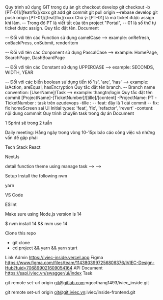 Quy trình sử dụng GIT trong dự án
git checkout develop
git checkout -b [PT-01]/[feat/fix]/xxxx
git add
git commit
git pull origin --rebase develop
git push origin [PT-01]/[feat/fix]/xxxx
Chú ý:
[PT-01] là mã ticket được assign khi làm.
-- Trong đó PT là viết tắt của tên project "Portal",
-- 01 là số thứ tự ticket được assign.
Quy tắc đặt tên.
Document

-- Đối với tên các Function sử dụng camelCase
--> example: onRefresh, onBackPress, onSubmit, renderItem

-- Đối với tên các Conponent sử dụng PascalCase
--> example: HomePage, SearchPage, DashBoardPage

-- Đối với tên các Constant sử dụng UPPERCASE
--> example: SECONDS, WIDTH, YEAR

-- Đối với các biến boolean sử dụng tiền tố 'is', 'are', 'has'
--> example: isAction, areEqual, hasEncryption
Quy tắc đặt tên branch.
-- Branch name convention: [UserName]/Task
--> example: thangtn/login
Quy tắc đặt tên commit
[ProjectName]-[TicketNumber]/[tille]/[content]
-ProjectName: PT
-TicketNumber : task trên azudevops
-tille :
-- feat: đây là 1 cái commit
-- fix: fix homeScreen sai UI
Initial types: 'feat', 'fix', 'refactor', 'revert'
-content: nội dung commnit
Quy trình chuyển task trong dự án
Document

1 Sprint sẽ trong 2 tuần

Daily meeting: Hằng ngày trong vòng 10-15p: báo cáo công việc và những vấn đề gặp phải

Tech Stack
React

NextJs

<!-- Document theme ---> detail function theme using

<!-- Clickup ---> manage task --> -->

Setup
Install the following
nvm

yarn

VS Code

ESlint

Make sure using Node.js version is 14

$ nvm install 14 && nvm use 14

Clone this repo

- git clone
- cd project && yarn && yarn start

Link
Admin https://iviec-inside.vercel.app
Figma https://www.figma.com/files/team/1143803997256806376/iVIEC-Design-Hub?fuid=706899021609054164
API Document https://sapi.iviec.vn/swagger/ui/index
Task

git remote set-url origin git@gitlab.com:ngocthang1493/iviec_inside.git

git remote set-url origin git@git.iviec.vn:iviec/inside-frontend.git
